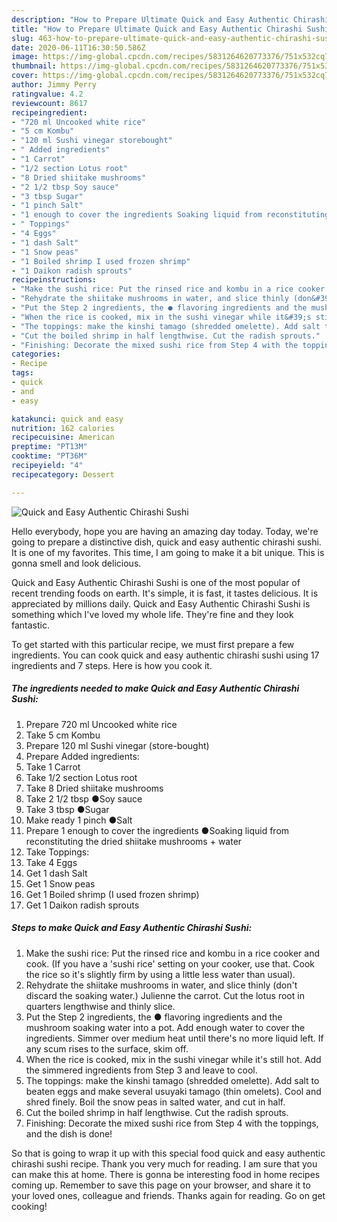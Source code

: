 ```yaml
---
description: "How to Prepare Ultimate Quick and Easy Authentic Chirashi Sushi"
title: "How to Prepare Ultimate Quick and Easy Authentic Chirashi Sushi"
slug: 463-how-to-prepare-ultimate-quick-and-easy-authentic-chirashi-sushi
date: 2020-06-11T16:30:50.586Z
image: https://img-global.cpcdn.com/recipes/5831264620773376/751x532cq70/quick-and-easy-authentic-chirashi-sushi-recipe-main-photo.jpg
thumbnail: https://img-global.cpcdn.com/recipes/5831264620773376/751x532cq70/quick-and-easy-authentic-chirashi-sushi-recipe-main-photo.jpg
cover: https://img-global.cpcdn.com/recipes/5831264620773376/751x532cq70/quick-and-easy-authentic-chirashi-sushi-recipe-main-photo.jpg
author: Jimmy Perry
ratingvalue: 4.2
reviewcount: 8617
recipeingredient:
- "720 ml Uncooked white rice"
- "5 cm Kombu"
- "120 ml Sushi vinegar storebought"
- " Added ingredients"
- "1 Carrot"
- "1/2 section Lotus root"
- "8 Dried shiitake mushrooms"
- "2 1/2 tbsp Soy sauce"
- "3 tbsp Sugar"
- "1 pinch Salt"
- "1 enough to cover the ingredients Soaking liquid from reconstituting the dried shiitake mushrooms  water"
- " Toppings"
- "4 Eggs"
- "1 dash Salt"
- "1 Snow peas"
- "1 Boiled shrimp I used frozen shrimp"
- "1 Daikon radish sprouts"
recipeinstructions:
- "Make the sushi rice: Put the rinsed rice and kombu in a rice cooker and cook. (If you have a &#39;sushi rice&#39; setting on your cooker, use that. Cook the rice so it&#39;s slightly firm by using a little less water than usual)."
- "Rehydrate the shiitake mushrooms in water, and slice thinly (don&#39;t discard the soaking water.) Julienne the carrot. Cut the lotus root in quarters lengthwise and thinly slice."
- "Put the Step 2 ingredients, the ● flavoring ingredients and the mushroom soaking water into a pot. Add enough water to cover the ingredients. Simmer over medium heat until there&#39;s no more liquid left. If any scum rises to the surface, skim off."
- "When the rice is cooked, mix in the sushi vinegar while it&#39;s still hot. Add the simmered ingredients from Step 3 and leave to cool."
- "The toppings: make the kinshi tamago (shredded omelette). Add salt to beaten eggs and make several usuyaki tamago (thin omelets). Cool and shred finely.  Boil the snow peas in salted water, and cut in half."
- "Cut the boiled shrimp in half lengthwise. Cut the radish sprouts."
- "Finishing: Decorate the mixed sushi rice from Step 4 with the toppings, and the dish is done!"
categories:
- Recipe
tags:
- quick
- and
- easy

katakunci: quick and easy 
nutrition: 162 calories
recipecuisine: American
preptime: "PT13M"
cooktime: "PT36M"
recipeyield: "4"
recipecategory: Dessert

---
```



![Quick and Easy Authentic Chirashi Sushi](https://img-global.cpcdn.com/recipes/5831264620773376/751x532cq70/quick-and-easy-authentic-chirashi-sushi-recipe-main-photo.jpg)

Hello everybody, hope you are having an amazing day today. Today, we're going to prepare a distinctive dish, quick and easy authentic chirashi sushi. It is one of my favorites. This time, I am going to make it a bit unique. This is gonna smell and look delicious.



Quick and Easy Authentic Chirashi Sushi is one of the most popular of recent trending foods on earth. It's simple, it is fast, it tastes delicious. It is appreciated by millions daily. Quick and Easy Authentic Chirashi Sushi is something which I've loved my whole life. They're fine and they look fantastic.


To get started with this particular recipe, we must first prepare a few ingredients. You can cook quick and easy authentic chirashi sushi using 17 ingredients and 7 steps. Here is how you cook it.

<!--inarticleads1-->

##### The ingredients needed to make Quick and Easy Authentic Chirashi Sushi:

1. Prepare 720 ml Uncooked white rice
1. Take 5 cm Kombu
1. Prepare 120 ml Sushi vinegar (store-bought)
1. Prepare  Added ingredients:
1. Take 1 Carrot
1. Take 1/2 section Lotus root
1. Take 8 Dried shiitake mushrooms
1. Take 2 1/2 tbsp ●Soy sauce
1. Take 3 tbsp ●Sugar
1. Make ready 1 pinch ●Salt
1. Prepare 1 enough to cover the ingredients ●Soaking liquid from reconstituting the dried shiitake mushrooms + water
1. Take  Toppings:
1. Take 4 Eggs
1. Get 1 dash Salt
1. Get 1 Snow peas
1. Get 1 Boiled shrimp (I used frozen shrimp)
1. Get 1 Daikon radish sprouts




<!--inarticleads2-->

##### Steps to make Quick and Easy Authentic Chirashi Sushi:

1. Make the sushi rice: Put the rinsed rice and kombu in a rice cooker and cook. (If you have a &#39;sushi rice&#39; setting on your cooker, use that. Cook the rice so it&#39;s slightly firm by using a little less water than usual).
1. Rehydrate the shiitake mushrooms in water, and slice thinly (don&#39;t discard the soaking water.) Julienne the carrot. Cut the lotus root in quarters lengthwise and thinly slice.
1. Put the Step 2 ingredients, the ● flavoring ingredients and the mushroom soaking water into a pot. Add enough water to cover the ingredients. Simmer over medium heat until there&#39;s no more liquid left. If any scum rises to the surface, skim off.
1. When the rice is cooked, mix in the sushi vinegar while it&#39;s still hot. Add the simmered ingredients from Step 3 and leave to cool.
1. The toppings: make the kinshi tamago (shredded omelette). Add salt to beaten eggs and make several usuyaki tamago (thin omelets). Cool and shred finely.  Boil the snow peas in salted water, and cut in half.
1. Cut the boiled shrimp in half lengthwise. Cut the radish sprouts.
1. Finishing: Decorate the mixed sushi rice from Step 4 with the toppings, and the dish is done!




So that is going to wrap it up with this special food quick and easy authentic chirashi sushi recipe. Thank you very much for reading. I am sure that you can make this at home. There is gonna be interesting food in home recipes coming up. Remember to save this page on your browser, and share it to your loved ones, colleague and friends. Thanks again for reading. Go on get cooking!

